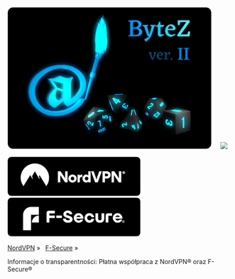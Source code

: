 <a href="https://ethical.blue/page/bytez2"><img src="game.png"></a> &nbsp; &nbsp;  <a href="https://code.ethical.blue/"><img src="https://github-readme-stats.vercel.app/api/top-langs/?username=ethicalblue&hide=javascript,css,scss,html&theme=chartreuse-dark"></a>

<a href="https://nordvpn.com/ethicalblue"><img width="300" src="aff_n2.png"></a> &nbsp; &nbsp; <a href="https://ethical.blue/fsecure"><img width="300" src="aff_f2.png"></a>

<a href="https://nordvpn.com/ethicalblue">NordVPN</a> &raquo; &nbsp; <a href="https://ethical.blue/fsecure">F-Secure</a> &raquo;

Informacje o transparentności: Płatna współpraca z NordVPN® oraz F-Secure®
